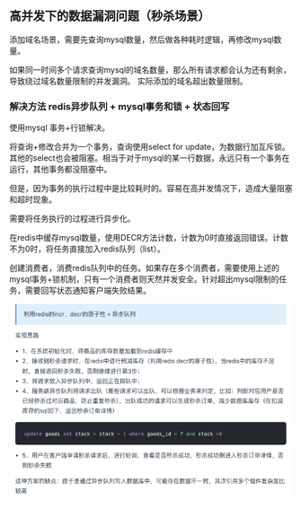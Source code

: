 ## 高并发下的数据漏洞问题（秒杀场景）

添加域名场景，需要先查询mysql数量，然后做各种耗时逻辑，再修改mysql数量。

如果同一时间多个请求查询mysql的域名数量，那么所有请求都会认为还有剩余，导致绕过域名数量限制的并发漏洞。
实际添加的域名超出数量限制。



### 解决方法 redis异步队列  + mysql事务和锁 + 状态回写

使用mysql 事务+行锁解决。

将查询+修改合并为一个事务，查询使用select for update，为数据行加互斥锁。其他的select也会被阻塞。相当于对于mysql的某一行数据，永远只有一个事务在运行，其他事务都没阻塞中。

但是，因为事务的执行过程中是比较耗时的。容易在高并发情况下，造成大量阻塞和超时现象。


需要将任务执行的过程进行异步化。


在redis中缓存mysql数量，使用DECR方法计数，计数为0时直接返回错误。计数不为0时，将任务直接加入redis队列（list）。

创建消费者，消费redis队列中的任务。如果存在多个消费者，需要使用上述的mysql事务+锁机制，只有一个消费者则天然并发安全。针对超出mysql限制的任务，需要回写状态通知客户端失败结果。




![alt text](image-3.png)
